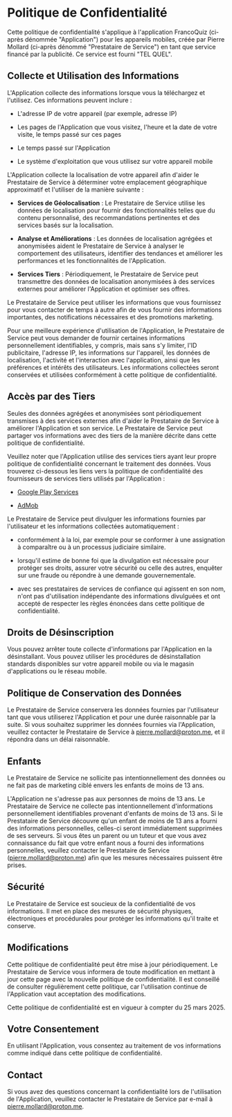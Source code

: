 # Politique de Confidentialité

Cette politique de confidentialité s'applique à l'application FrancoQuiz (ci-après dénommée "Application") pour les appareils mobiles, créée par Pierre Mollard (ci-après dénommé "Prestataire de Service") en tant que service financé par la publicité. Ce service est fourni "TEL QUEL".

## Collecte et Utilisation des Informations

L'Application collecte des informations lorsque vous la téléchargez et l'utilisez. Ces informations peuvent inclure :

- L'adresse IP de votre appareil (par exemple, adresse IP)

- Les pages de l'Application que vous visitez, l'heure et la date de votre visite, le temps passé sur ces pages

- Le temps passé sur l'Application

- Le système d'exploitation que vous utilisez sur votre appareil mobile

L'Application collecte la localisation de votre appareil afin d'aider le Prestataire de Service à déterminer votre emplacement géographique approximatif et l'utiliser de la manière suivante :

- **Services de Géolocalisation** : Le Prestataire de Service utilise les données de localisation pour fournir des fonctionnalités telles que du contenu personnalisé, des recommandations pertinentes et des services basés sur la localisation.

- **Analyse et Améliorations** : Les données de localisation agrégées et anonymisées aident le Prestataire de Service à analyser le comportement des utilisateurs, identifier des tendances et améliorer les performances et les fonctionnalités de l'Application.

- **Services Tiers** : Périodiquement, le Prestataire de Service peut transmettre des données de localisation anonymisées à des services externes pour améliorer l'Application et optimiser ses offres.

Le Prestataire de Service peut utiliser les informations que vous fournissez pour vous contacter de temps à autre afin de vous fournir des informations importantes, des notifications nécessaires et des promotions marketing.

Pour une meilleure expérience d'utilisation de l'Application, le Prestataire de Service peut vous demander de fournir certaines informations personnellement identifiables, y compris, mais sans s'y limiter, l'ID publicitaire, l'adresse IP, les informations sur l'appareil, les données de localisation, l'activité et l'interaction avec l'application, ainsi que les préférences et intérêts des utilisateurs. Les informations collectées seront conservées et utilisées conformément à cette politique de confidentialité.

## Accès par des Tiers

Seules des données agrégées et anonymisées sont périodiquement transmises à des services externes afin d'aider le Prestataire de Service à améliorer l'Application et son service. Le Prestataire de Service peut partager vos informations avec des tiers de la manière décrite dans cette politique de confidentialité.

Veuillez noter que l'Application utilise des services tiers ayant leur propre politique de confidentialité concernant le traitement des données. Vous trouverez ci-dessous les liens vers la politique de confidentialité des fournisseurs de services tiers utilisés par l'Application :

- [Google Play Services](https://policies.google.com/privacy)

- [AdMob](https://support.google.com/admob/answer/6128543)

Le Prestataire de Service peut divulguer les informations fournies par l'utilisateur et les informations collectées automatiquement :

- conformément à la loi, par exemple pour se conformer à une assignation à comparaître ou à un processus judiciaire similaire.

- lorsqu'il estime de bonne foi que la divulgation est nécessaire pour protéger ses droits, assurer votre sécurité ou celle des autres, enquêter sur une fraude ou répondre à une demande gouvernementale.

- avec ses prestataires de services de confiance qui agissent en son nom, n'ont pas d'utilisation indépendante des informations divulguées et ont accepté de respecter les règles énoncées dans cette politique de confidentialité.

## Droits de Désinscription

Vous pouvez arrêter toute collecte d'informations par l'Application en la désinstallant. Vous pouvez utiliser les procédures de désinstallation standards disponibles sur votre appareil mobile ou via le magasin d'applications ou le réseau mobile.

## Politique de Conservation des Données

Le Prestataire de Service conservera les données fournies par l'utilisateur tant que vous utiliserez l'Application et pour une durée raisonnable par la suite. Si vous souhaitez supprimer les données fournies via l'Application, veuillez contacter le Prestataire de Service à pierre.mollard@proton.me, et il répondra dans un délai raisonnable.

## Enfants

Le Prestataire de Service ne sollicite pas intentionnellement des données ou ne fait pas de marketing ciblé envers les enfants de moins de 13 ans.

L'Application ne s'adresse pas aux personnes de moins de 13 ans. Le Prestataire de Service ne collecte pas intentionnellement d'informations personnellement identifiables provenant d'enfants de moins de 13 ans. Si le Prestataire de Service découvre qu'un enfant de moins de 13 ans a fourni des informations personnelles, celles-ci seront immédiatement supprimées de ses serveurs. Si vous êtes un parent ou un tuteur et que vous avez connaissance du fait que votre enfant nous a fourni des informations personnelles, veuillez contacter le Prestataire de Service (pierre.mollard@proton.me) afin que les mesures nécessaires puissent être prises.

## Sécurité

Le Prestataire de Service est soucieux de la confidentialité de vos informations. Il met en place des mesures de sécurité physiques, électroniques et procédurales pour protéger les informations qu'il traite et conserve.

## Modifications

Cette politique de confidentialité peut être mise à jour périodiquement. Le Prestataire de Service vous informera de toute modification en mettant à jour cette page avec la nouvelle politique de confidentialité. Il est conseillé de consulter régulièrement cette politique, car l'utilisation continue de l'Application vaut acceptation des modifications.

Cette politique de confidentialité est en vigueur à compter du 25 mars 2025.

## Votre Consentement

En utilisant l'Application, vous consentez au traitement de vos informations comme indiqué dans cette politique de confidentialité.

## Contact

Si vous avez des questions concernant la confidentialité lors de l'utilisation de l'Application, veuillez contacter le Prestataire de Service par e-mail à pierre.mollard@proton.me.

